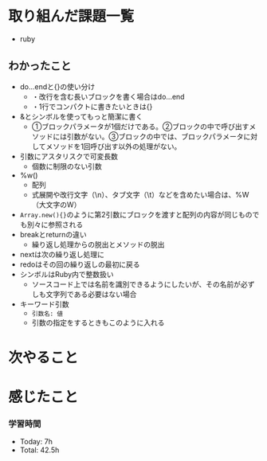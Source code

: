 # 取り組んだ課題一覧
- ruby
## わかったこと
- do...endと{}の使い分け
  - ・改行を含む長いブロックを書く場合はdo...end
  - ・1行でコンパクトに書きたいときは{}
- &とシンボルを使ってもっと簡潔に書く
  - ①ブロックパラメータが1個だけである。②ブロックの中で呼び出すメソッドには引数がない。③ブロックの中では、ブロックパラメータに対してメソッドを1回呼び出す以外の処理がない。
- 引数にアスタリスクで可変長数
  - 個数に制限のない引数
- %w()
  - 配列
  - 式展開や改行文字（\n）、タブ文字（\t）などを含めたい場合は、%W（大文字のW）
- `Array.new(){}`のように第2引数にブロックを渡すと配列の内容が同じものでも別々に参照される
- breakとreturnの違い
  - 繰り返し処理からの脱出とメソッドの脱出
- nextは次の繰り返し処理に
- redoはその回の繰り返しの最初に戻る
- シンボルはRuby内で整数扱い
  - ソースコード上では名前を識別できるようにしたいが、その名前が必ずしも文字列である必要はない場合
- キーワード引数
  - `引数名: 値`
  - 引数の指定をするときもこのように入れる

# 次やること

# 感じたこと


### 学習時間
- Today: 7h
- Total: 42.5h